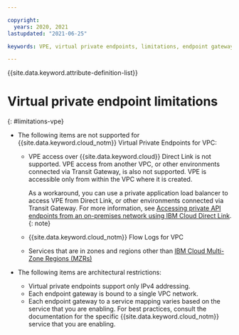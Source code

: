 ```yaml
---

copyright:
  years: 2020, 2021
lastupdated: "2021-06-25"

keywords: VPE, virtual private endpoints, limitations, endpoint gateway

---
```


{{site.data.keyword.attribute-definition-list}}

# Virtual private endpoint limitations
{: #limitations-vpe}

* The following items are not supported for {{site.data.keyword.cloud_notm}} Virtual Private Endpoints for VPC:

   * VPE access over {{site.data.keyword.cloud}} Direct Link is not supported. VPE access from another VPC, or other environments connected via Transit Gateway, is also not supported. VPE is accessible only from within the VPC where it is created.

      As a workaround, you can use a private application load balancer to access VPE from Direct Link, or other environments connected via Transit Gateway. For more information, see [Accessing private API endpoints from an on-premises network using IBM Cloud Direct Link](/docs/vpc?topic=vpc-end-to-end-private-connectivity).
      {: note}
      
   * {{site.data.keyword.cloud_notm}} Flow Logs for VPC
   * Services that are in zones and regions other than [IBM Cloud Multi-Zone Regions (MZRs)](/docs/overview?topic=overview-locations#mzr-table)

* The following items are architectural restrictions:

   * Virtual private endpoints support only IPv4 addressing.
   * Each endpoint gateway is bound to a single VPC network.
   * Each endpoint gateway to a service mapping varies based on the service that you are enabling. For best practices, consult the documentation for the specific {{site.data.keyword.cloud_notm}} service that you are enabling.
